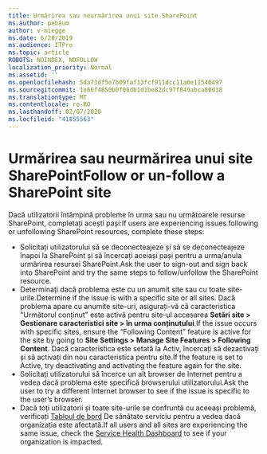 ```yaml
---
title: Urmărirea sau neurmărirea unui site SharePoint
ms.author: pebaum
author: v-miegge
ms.date: 6/20/2019
ms.audience: ITPro
ms.topic: article
ROBOTS: NOINDEX, NOFOLLOW
localization_priority: Normal
ms.assetid: ''
ms.openlocfilehash: 5da73df5e7b09faf13fcf911dcc11a6e11540497
ms.sourcegitcommit: 1e66f4850b0f06db1d1be82dc97f849abca80d38
ms.translationtype: MT
ms.contentlocale: ro-RO
ms.lasthandoff: 02/07/2020
ms.locfileid: "41855563"
---
```

# <a name="follow-or-un-follow-a-sharepoint-site"></a><span data-ttu-id="caba9-102">Urmărirea sau neurmărirea unui site SharePoint</span><span class="sxs-lookup"><span data-stu-id="caba9-102">Follow or un-follow a SharePoint site</span></span>

<span data-ttu-id="caba9-103">Dacă utilizatorii întâmpină probleme în urma sau nu următoarele resurse SharePoint, completați acești pași:</span><span class="sxs-lookup"><span data-stu-id="caba9-103">If users are experiencing issues following or unfollowing SharePoint resources, complete these steps:</span></span>

* <span data-ttu-id="caba9-104">Solicitați utilizatorului să se deconecteajeze și să se deconecteajeze înapoi la SharePoint și să încercați aceiași pași pentru a urma/anula urmărirea resursei SharePoint.</span><span class="sxs-lookup"><span data-stu-id="caba9-104">Ask the user to sign-out and sign back into SharePoint and try the same steps to follow/unfollow the SharePoint resource.</span></span>
* <span data-ttu-id="caba9-105">Determinați dacă problema este cu un anumit site sau cu toate site-urile.</span><span class="sxs-lookup"><span data-stu-id="caba9-105">Determine if the issue is with a specific site or all sites.</span></span> <span data-ttu-id="caba9-106">Dacă problema apare cu anumite site-uri, asigurați-vă că caracteristica "Următorul conținut" este activă pentru site-ul accesarea **Setări site > Gestionare caracteristici site > în urma conținutului**.</span><span class="sxs-lookup"><span data-stu-id="caba9-106">If the issue occurs with specific sites, ensure the “Following Content” feature is active for the site by going to **Site Settings > Manage Site Features > Following Content**.</span></span> <span data-ttu-id="caba9-107">Dacă caracteristica este setată la Activ, încercați să dezactivați și să activați din nou caracteristica pentru site.</span><span class="sxs-lookup"><span data-stu-id="caba9-107">If the feature is set to Active, try deactivating and activating the feature again for the site.</span></span>
* <span data-ttu-id="caba9-108">Solicitați utilizatorului să încerce un alt browser de Internet pentru a vedea dacă problema este specifică browserului utilizatorului.</span><span class="sxs-lookup"><span data-stu-id="caba9-108">Ask the user to try a different Internet browser to see if the issue is specific to the user’s browser.</span></span>
* <span data-ttu-id="caba9-109">Dacă toți utilizatorii și toate site-urile se confruntă cu aceeași problemă, verificați [Tabloul de bord](https://admin.microsoft.com/AdminPortal/Home#/servicehealth) De sănătate serviciu pentru a vedea dacă organizația este afectată.</span><span class="sxs-lookup"><span data-stu-id="caba9-109">If all users and all sites are experiencing the same issue, check the [Service Health Dashboard](https://admin.microsoft.com/AdminPortal/Home#/servicehealth) to see if your organization is impacted.</span></span>
